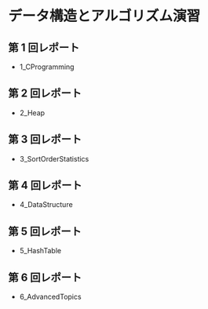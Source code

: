 # データ構造とアルゴリズム演習

## 第 1 回レポート

- 1_CProgramming

## 第 2 回レポート

- 2_Heap

## 第 3 回レポート

- 3_SortOrderStatistics

## 第 4 回レポート

- 4_DataStructure

## 第 5 回レポート

- 5_HashTable

## 第 6 回レポート

- 6_AdvancedTopics
